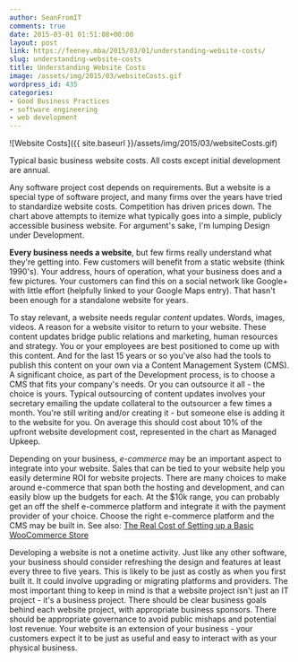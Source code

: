 ```yaml
---
author: SeanFromIT
comments: true
date: 2015-03-01 01:51:08+00:00
layout: post
link: https://feeney.mba/2015/03/01/understanding-website-costs/
slug: understanding-website-costs
title: Understanding Website Costs
image: /assets/img/2015/03/websiteCosts.gif
wordpress_id: 435
categories:
- Good Business Practices
- software engineering
- web development
---
```


![Website Costs]({{ site.baseurl }}/assets/img/2015/03/websiteCosts.gif)

Typical basic business website costs. All costs except initial development are annual.

Any software project cost depends on requirements. But a website is a special type of software project, and many firms over the years have tried to standardize website costs. Competition has driven prices down. The chart above attempts to itemize what typically goes into a simple, publicly accessible business website. For argument's sake, I'm lumping Design under Development.

**Every business needs a website**, but few firms really understand what they're getting into. Few customers will benefit from a static website (think 1990's). Your address, hours of operation, what your business does and a few pictures. Your customers can find this on a social network like Google+ with little effort (helpfully linked to your Google Maps entry). That hasn't been enough for a standalone website for years.

To stay relevant, a website needs regular _content_ updates. Words, images, videos. A reason for a website visitor to return to your website. These content updates bridge public relations and marketing, human resources and strategy. You or your employees are best positioned to come up with this content. And for the last 15 years or so you've also had the tools to publish this content on your own via a Content Management System (CMS). A significant choice, as part of the Development process, is to choose a CMS that fits your company's needs. Or you can outsource it all - the choice is yours. Typical outsourcing of content updates involves your secretary emailing the update collateral to the outsourcer a few times a month. You're still writing and/or creating it - but someone else is adding it to the website for you. On average this should cost about 10% of the upfront website development cost, represented in the chart as Managed Upkeep.

Depending on your business, _e-commerce_ may be an important aspect to integrate into your website. Sales that can be tied to your website help you easily determine ROI for website projects. There are many choices to make around e-commerce that span both the hosting and development, and can easily blow up the budgets for each. At the $10k range, you can probably get an off the shelf e-commerce platform and integrate it with the payment provider of your choice. Choose the right e-commerce platform and the CMS may be built in. See also: [The Real Cost of Setting up a Basic WooCommerce Store](http://www.wpmayor.com/real-cost-setting-woocommerce-store/)

Developing a website is not a onetime activity. Just like any other software, your business should consider refreshing the design and features at least every three to five years. This is likely to be just as costly as when you first built it. It could involve upgrading or migrating platforms and providers. The most important thing to keep in mind is that a website project isn't just an IT project - it's a business project. There should be clear business goals behind each website project, with appropriate business sponsors. There should be appropriate governance to avoid public mishaps and potential lost revenue. Your website is an extension of your business - your customers expect it to be just as useful and easy to interact with as your physical business.
